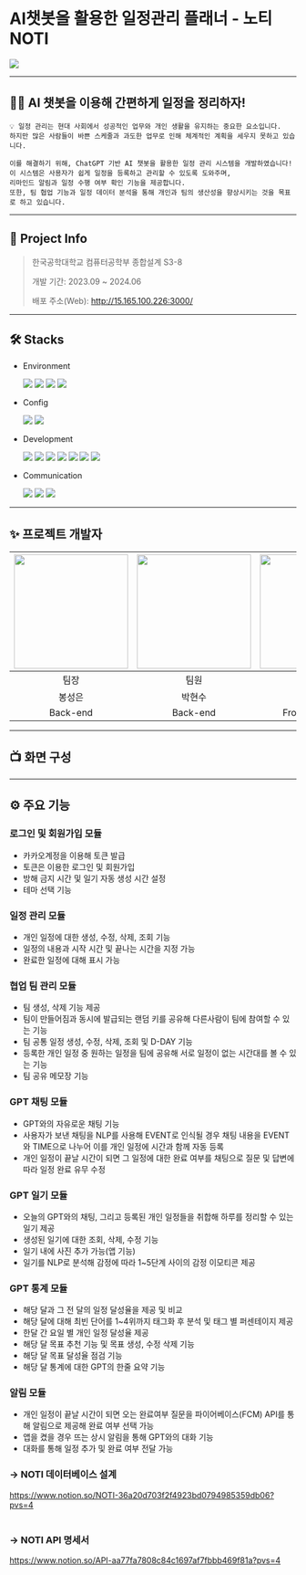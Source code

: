 # AI챗봇을 활용한 일정관리 플래너 - 노티 NOTI

<img src="https://github.com/user-attachments/assets/7252171e-a370-4788-a458-3265d73d064e">

***
## 🙋🏻 AI 챗봇을 이용해 간편하게 일정을 정리하자!
```
💡 일정 관리는 현대 사회에서 성공적인 업무와 개인 생활을 유지하는 중요한 요소입니다.
하지만 많은 사람들이 바쁜 스케줄과 과도한 업무로 인해 체계적인 계획을 세우지 못하고 있습니다.

이를 해결하기 위해, ChatGPT 기반 AI 챗봇을 활용한 일정 관리 시스템을 개발하였습니다!
이 시스템은 사용자가 쉽게 일정을 등록하고 관리할 수 있도록 도와주며,
리마인드 알림과 일정 수행 여부 확인 기능을 제공합니다.
또한, 팀 협업 기능과 일정 데이터 분석을 통해 개인과 팀의 생산성을 향상시키는 것을 목표로 하고 있습니다.
```

***

## 📃 Project Info
> 한국공학대학교 컴퓨터공학부 종합설계 S3-8
> 
> 개발 기간: 2023.09 ~ 2024.06
>
> 배포 주소(Web): http://15.165.100.226:3000/

***

## 🛠️ Stacks
- Environment
  
  <img src="https://img.shields.io/badge/Visual Studio Code-007ACC?style=for-the-badge&logo=Visual Studio Code&logoColor=white"/> <img src="https://img.shields.io/badge/git-F05032?style=for-the-badge&logo=git&logoColor=white"> <img src="https://img.shields.io/badge/github-181717?style=for-the-badge&logo=github&logoColor=white"> <img src="https://img.shields.io/badge/gitkraken-179287?style=for-the-badge&logo=gitkraken&logoColor=white">

- Config
  
  <img src="https://img.shields.io/badge/npm-CB3837?style=for-the-badge&logo=npm&logoColor=white"/> <img src="https://img.shields.io/badge/Node.js-339933?style=for-the-badge&logo=Node.js&logoColor=white"/>
 
- Development
  
  <img src="https://img.shields.io/badge/javascript-F7DF1E?style=for-the-badge&logo=javascript&logoColor=black"> <img src="https://img.shields.io/badge/react-61DAFB?style=for-the-badge&logo=react&logoColor=black"> <img src="https://img.shields.io/badge/React Native-61DAFB?style=for-the-badge&logo=React&logoColor=black"/> <img src="https://img.shields.io/badge/java-007396?style=for-the-badge&logo=java&logoColor=white"> <img src="https://img.shields.io/badge/Spring-6DB33F?style=for-the-badge&logo=Spring&logoColor=white"/> <img src="https://img.shields.io/badge/mysql-4479A1?style=for-the-badge&logo=mysql&logoColor=white"> <img src="https://img.shields.io/badge/amazonaws-232F3E?style=for-the-badge&logo=amazonaws&logoColor=white"> 
  
- Communication
  
  <img src="https://img.shields.io/badge/notion-000000?style=for-the-badge&logo=notion&logoColor=white"> <img src="https://img.shields.io/badge/slack-4A154B?style=for-the-badge&logo=slack&logoColor=white"> <img src="https://img.shields.io/badge/discord-5865F2?style=for-the-badge&logo=discord&logoColor=white">
  
***

## ✨ 프로젝트 개발자
|<img src="https://github.com/user-attachments/assets/e360dc37-556b-48da-92b6-83e58bc250cd" width="200" height="200"/>|<img src="https://github.com/user-attachments/assets/2fb5a02d-f41d-4429-a737-bfee321e4ecc" width="200" height="200"/>|<img src="https://github.com/user-attachments/assets/abc4a0f3-fe17-401a-b342-ed4a1c03f40f" width="200" height="200"/>|<img src="https://github.com/user-attachments/assets/28d037a1-31ee-4061-9191-4d60573276fb" width="200" height="200"/>|
|:---:|:---:|:---:|:---:|
|팀장|팀원|팀원|팀원|
|봉성은|박현수|이지현|채서윤|
|Back-end|Back-end|Front-end, Web|Front-end, App|

***

## 📺 화면 구성


***
## ⚙️ 주요 기능

### 로그인 및 회원가입 모듈
- 카카오계정을 이용해 토큰 발급
- 토큰은 이용한 로그인 및 회원가입
- 방해 금지 시간 및 일기 자동 생성 시간 설정
- 테마 선택 기능
### 일정 관리 모듈
- 개인 일정에 대한 생성, 수정, 삭제, 조회 기능
- 일정의 내용과 시작 시간 및 끝나는 시간을 지정 가능
- 완료한 일정에 대해 표시 가능
### 협업 팀 관리 모듈
- 팀 생성, 삭제 기능 제공
- 팀이 만들어짐과 동시에 발급되는 랜덤 키를 공유해 다른사람이 팀에 참여할 수 있는 기능
- 팀 공통 일정 생성, 수정, 삭제, 조회 및 D-DAY 기능
- 등록한 개인 일정 중 원하는 일정을 팀에 공유해 서로 일정이 없는 시간대를 볼 수 있는 기능
- 팀 공유 메모장 기능
### GPT 채팅 모듈
- GPT와의 자유로운 채팅 기능
- 사용자가 보낸 채팅을 NLP를 사용해 EVENT로 인식될 경우 채팅 내용을 EVENT와 TIME으로 나누어 이를 개인 일정에 시간과 함께 자동 등록
- 개인 일정이 끝날 시간이 되면 그 일정에 대한 완료 여부를 채팅으로 질문 및 답변에 따라 일정 완료 유무 수정
### GPT 일기 모듈
- 오늘의 GPT와의 채팅, 그리고 등록된 개인 일정들을 취합해 하루를 정리할 수 있는 일기 제공
- 생성된 일기에 대한 조회, 삭제, 수정 기능
- 일기 내에 사진 추가 가능(앱 기능)
- 일기를 NLP로 분석해 감정에 따라 1~5단계 사이의 감정 이모티콘 제공
### GPT 통계 모듈
- 해당 달과 그 전 달의 일정 달성율을 제공 및 비교
- 해당 달에 대해 최빈 단어를 1~4위까지 태그화 후 분석 및 태그 별 퍼센테이지 제공
- 한달 간 요일 별 개인 일정 달성율 제공
- 해당 달 목표 추천 기능 및 목표 생성, 수정 삭제 기능
- 해당 달 목표 달성율 점검 기능
- 해당 달 통계에 대한 GPT의 한줄 요약 기능
### 알림 모듈
- 개인 일정이 끝날 시간이 되면 오는 완료여부 질문을 파이어베이스(FCM) API를 통해 알림으로 제공해 완료 여부 선택 가능
- 앱을 켰을 경우 뜨는 상시 알림을 통해 GPT와의 대화 기능
- 대화를 통해 일정 추가 및 완료 여부 전달 가능

### -> NOTI 데이터베이스 설계  <br/>
 https://www.notion.so/NOTI-36a20d703f2f4923bd0794985359db06?pvs=4  <br/>  <br/>
### -> NOTI API 명세서  <br/>
 https://www.notion.so/API-aa77fa7808c84c1697af7fbbb469f81a?pvs=4  <br/>

